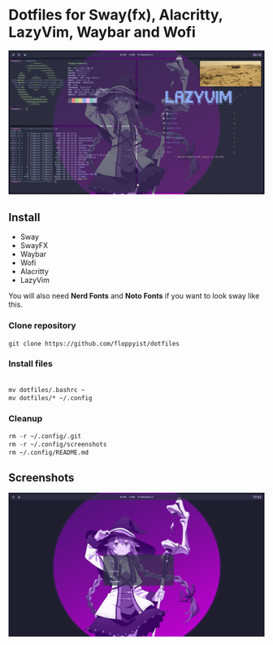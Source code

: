# Dotfiles for Sway(fx), Alacritty, LazyVim, Waybar and Wofi

<p align="center">
    <img src="screenshots/screenshot-1.png" />
</p>

## Install

* Sway
* SwayFX 
* Waybar
* Wofi
* Alacritty
* LazyVim

You will also need **Nerd Fonts** and **Noto Fonts** if you want to look sway like this.

### Clone repository

```console
git clone https://github.com/floppyist/dotfiles
```

### Install files

```console

mv dotfiles/.bashrc ~
mv dotfiles/* ~/.config
```

### Cleanup

```console
rm -r ~/.config/.git
rm -r ~/.config/screenshots
rm ~/.config/README.md
```
## Screenshots

<p align="center">
    <img src="screenshots/screenshot-2.png" />
</p>

